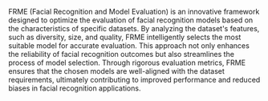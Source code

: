 FRME (Facial Recognition and Model Evaluation) is an innovative framework designed to optimize the evaluation of facial recognition models based on the characteristics of specific datasets. By analyzing the dataset's features, such as diversity, size, and quality, FRME intelligently selects the most suitable model for accurate evaluation. This approach not only enhances the reliability of facial recognition outcomes but also streamlines the process of model selection. Through rigorous evaluation metrics, FRME ensures that the chosen models are well-aligned with the dataset requirements, ultimately contributing to improved performance and reduced biases in facial recognition applications.
